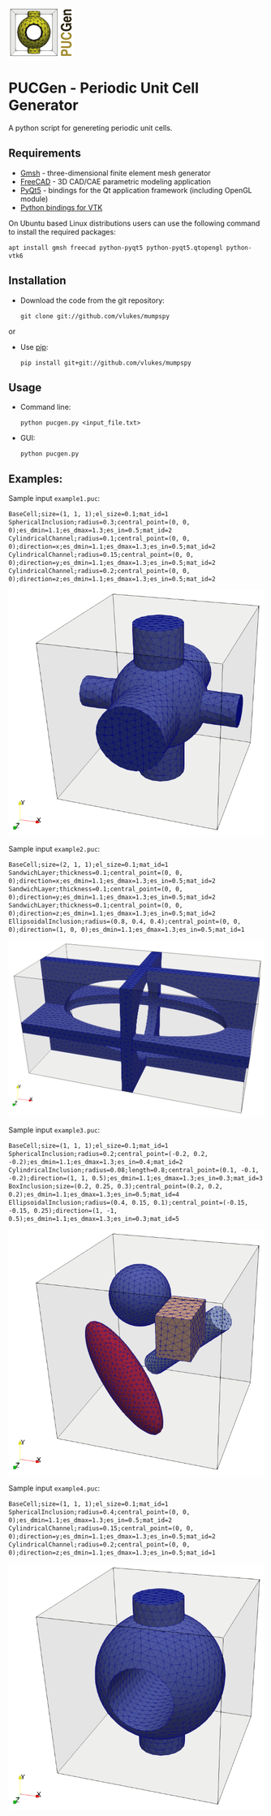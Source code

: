 ![pucgen_logo.png](pucgen_logo.png) 

PUCGen - Periodic Unit Cell Generator
=====================================

A python script for genereting periodic unit cells.

Requirements
------------

* [Gmsh](http://gmsh.info/) - three-dimensional finite element mesh generator
* [FreeCAD](https://www.freecadweb.org) - 3D CAD/CAE parametric modeling application
* [PyQt5](https://riverbankcomputing.com/software/pyqt/intro) - bindings for the Qt application framework (including OpenGL module)
* [Python bindings for VTK](https://vtk.org/download)

On Ubuntu based Linux distributions users can use the following command to install the required packages:

    apt install gmsh freecad python-pyqt5 python-pyqt5.qtopengl python-vtk6

Installation
------------

* Download the code from the git repository:

      git clone git://github.com/vlukes/mumpspy

or

* Use [pip](https://pypi.org/project/pip/):

      pip install git+git://github.com/vlukes/mumpspy

Usage
-----

* Command line:

      python pucgen.py <input_file.txt>

* GUI:

      python pucgen.py

Examples:
---------

Sample input `example1.puc`:
```
BaseCell;size=(1, 1, 1);el_size=0.1;mat_id=1
SphericalInclusion;radius=0.3;central_point=(0, 0, 0);es_dmin=1.1;es_dmax=1.3;es_in=0.5;mat_id=2
CylindricalChannel;radius=0.1;central_point=(0, 0, 0);direction=x;es_dmin=1.1;es_dmax=1.3;es_in=0.5;mat_id=2
CylindricalChannel;radius=0.15;central_point=(0, 0, 0);direction=y;es_dmin=1.1;es_dmax=1.3;es_in=0.5;mat_id=2
CylindricalChannel;radius=0.2;central_point=(0, 0, 0);direction=z;es_dmin=1.1;es_dmax=1.3;es_in=0.5;mat_id=2
```
![example1.png](examples/example1.png)

Sample input `example2.puc`:
```
BaseCell;size=(2, 1, 1);el_size=0.1;mat_id=1
SandwichLayer;thickness=0.1;central_point=(0, 0, 0);direction=x;es_dmin=1.1;es_dmax=1.3;es_in=0.5;mat_id=2
SandwichLayer;thickness=0.1;central_point=(0, 0, 0);direction=y;es_dmin=1.1;es_dmax=1.3;es_in=0.5;mat_id=2
SandwichLayer;thickness=0.1;central_point=(0, 0, 0);direction=z;es_dmin=1.1;es_dmax=1.3;es_in=0.5;mat_id=2
EllipsoidalInclusion;radius=(0.8, 0.4, 0.4);central_point=(0, 0, 0);direction=(1, 0, 0);es_dmin=1.1;es_dmax=1.3;es_in=0.5;mat_id=1
```
![example2.png](examples/example2.png)

Sample input `example3.puc`:
```
BaseCell;size=(1, 1, 1);el_size=0.1;mat_id=1
SphericalInclusion;radius=0.2;central_point=(-0.2, 0.2, -0.2);es_dmin=1.1;es_dmax=1.3;es_in=0.4;mat_id=2
CylindricalInclusion;radius=0.08;length=0.8;central_point=(0.1, -0.1, -0.2);direction=(1, 1, 0.5);es_dmin=1.1;es_dmax=1.3;es_in=0.3;mat_id=3
BoxInclusion;size=(0.2, 0.25, 0.3);central_point=(0.2, 0.2, 0.2);es_dmin=1.1;es_dmax=1.3;es_in=0.5;mat_id=4
EllipsoidalInclusion;radius=(0.4, 0.15, 0.1);central_point=(-0.15, -0.15, 0.25);direction=(1, -1, 0.5);es_dmin=1.1;es_dmax=1.3;es_in=0.3;mat_id=5
```
![example3.png](examples/example3.png)


Sample input `example4.puc`:
```
BaseCell;size=(1, 1, 1);el_size=0.1;mat_id=1
SphericalInclusion;radius=0.4;central_point=(0, 0, 0);es_dmin=1.1;es_dmax=1.3;es_in=0.5;mat_id=2
CylindricalChannel;radius=0.15;central_point=(0, 0, 0);direction=y;es_dmin=1.1;es_dmax=1.3;es_in=0.5;mat_id=2
CylindricalChannel;radius=0.2;central_point=(0, 0, 0);direction=z;es_dmin=1.1;es_dmax=1.3;es_in=0.5;mat_id=1
```
![example4.png](examples/example4.png)